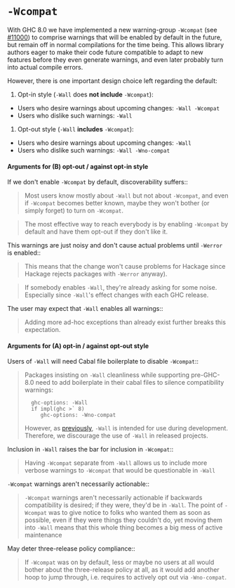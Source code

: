 # `-Wcompat`



With GHC 8.0 we have implemented a new warning-group `-Wcompat` (see
[\#11000](https://gitlab.staging.haskell.org/ghc/ghc/issues/11000)) to comprise warnings that will be enabled by default in the
future, but remain off in normal compilations for the time
being. This allows library authors eager to make their code future
compatible to adapt to new features before they even generate
warnings, and even later probably turn into actual compile errors.



However, there is one important design choice left regarding the default:


1. Opt-in style  (`-Wall` does **not include** `-Wcompat`):

  - Users who desire warnings about upcoming changes: `-Wall -Wcompat`
  - Users who dislike such warnings: `-Wall`

1. Opt-out style (`-Wall` **includes** `-Wcompat`):

  - Users who desire warnings about upcoming changes: `-Wall`
  - Users who dislike such warnings: `-Wall -Wno-compat`

#### Arguments **for (B) opt-out** / against opt-in style



If we don't enable `-Wcompat` by default, discoverability suffers::


>
>
> Most users know mostly about `-Wall` but not about
> `-Wcompat`, and even if `-Wcompat` becomes better known, maybe they
> won't bother (or simply forget) to turn on `-Wcompat`.
>
>

>
>
> The most effective way to reach everybody is by enabling `-Wcompat`
> by default and have them opt-out if they don't like it.
>
>


This warnings are just noisy and don't cause actual problems until `-Werror` is enabled::


>
>
> This means that the change won't cause problems for Hackage since Hackage rejects packages with `-Werror` anyway).
>
>

>
>
> If somebody enables `-Wall`, they're already asking for some noise.
> Especially since `-Wall`'s effect changes with each GHC release.
>
>


The user may expect that `-Wall` enables all warnings::


>
>
> Adding more ad-hoc exceptions than already exist further breaks this expectation.
>
>

#### Arguments **for (A) opt-in** / against opt-out style



Users of `-Wall` will need Cabal file boilerplate to disable `-Wcompat`::


>
>
> Packages insisting on `-Wall` cleanliness while supporting pre-GHC-8.0 need to add boilerplate
> in their cabal files to silence compatibility warnings:
>
>
> ```wiki
>   ghc-options: -Wall
>   if impl(ghc >` 8)
>      ghc-options: -Wno-compat
> ```
>
>
> However, as [
> previously](https://mail.haskell.org/pipermail/ghc-devs/2016-January/010955.html|stated),
> `-Wall` is intended for use during development. Therefore, we discourage the use of `-Wall`
> in released projects.
>
>


Inclusion in `-Wall` raises the bar for inclusion in `-Wcompat`::


>
>
> Having `-Wcompat` separate from `-Wall` allows us to include
> more verbose warnings to `-Wcompat` that would be questionable in `-Wall`
>
>


`-Wcompat` warnings aren't necessarily actionable::


>
>
> `-Wcompat` warnings aren't necessarily actionable if backwards
> compatibility is desired; if they were, they'd be in `-Wall`. The
> point of `-Wcompat` was to give notice to folks who wanted them as soon
> as possible, even if they were things they couldn't do, yet moving
> them into `-Wall` means that this whole thing becomes a big mess of
> active maintenance
>
>


May deter three-release policy compliance::


>
>
> If `-Wcompat` was on by default, less or maybe no users at all would
> bother about the three-release policy at all, as it would add another
> hoop to jump through, i.e.  requires to actively opt out via
> `-Wno-compat`.
>
>

